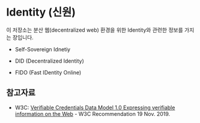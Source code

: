 # Identity (신원)

이 저장소는 분산 웹(decentralized web) 환경을 위한 Identity와 관련한 정보를 가지는 장입니다.

* Self-Sovereign Idnetiy

* DID (Decentralized Identity)

* FIDO (Fast IDentity Online)

## 참고자료

* W3C: [Verifiable Credentials Data Model 1.0 Expressing verifiable information on the Web](https://www.w3.org/TR/vc-data-model/#what-is-a-verifiable-credential) - W3C Recommendation 19 Nov. 2019.




  
  
